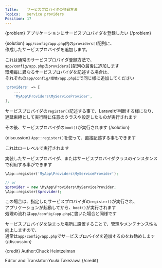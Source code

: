 ```yaml
---
Title:    サービスプロバイダの登録方法
Topics:   service providers
Position: 17
---
```


{problem}
アプリケーションにサービスプロバイダを登録したい
{/problem}

{solution}
`app/config/app.php`内の`providers[]`配列に、  
作成したサービスプロバイダを追加します。

これは通常のサービスプロバイダ登録方法で、  
`app/config/app.php`の`providers[]`配列の最後に追加します  
環境毎に異なるサービスプロバイダを記述する場合は、  
それぞれの`app/config/環境/app.php`にで同じ様に追加してください

```php
'providers' => [
    ...
    'MyApp\Providers\MyServiceProvider',
],
```

サービスプロバイダの`register()`記述する事で、Laravelが判断する様になり、  
遅延束縛として実行時に任意のクラスや設定したものが実行されます  

その後、サービスプロバイダの`boot()`が実行されます
{/solution}

{discussion}
`App::register()`を使って、直接記述する事もできます

これはローレベルで実行されます

実装したサービスプロバイダ、またはサービスプロバイダクラスのインスタンスで利用する事ができます

```php
\App::register('MyApp\Providers\MyServiceProvider');

// or
$provider = new \MyApp\Providers\MyServiceProvider;
\App::register($provider);
```

この場合は、指定したサービスプロバイダの`register()`が実行され、  
アプリケーションが起動してから、`boot()`が実行されます  
処理の流れは`app/config/app.php`に書いた場合と同様です

サービスプロバイダを決まった場所に設置することで、管理やメンテナンス性も向上しますので、  
通常は`app/config/app.php`でサービスプロバイダを追加するのをお勧めします
{/discussion}

{credit}
Author:Chuck Heintzelman

Editor and Translator:Yuuki Takezawa
{/credit}
